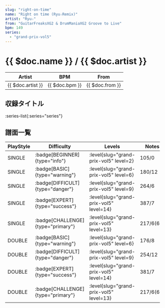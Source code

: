 ```yaml
---
slug: "right-on-time"
name: "Right on time (Ryu☆Remix)"
artist: "Ryu☆"
from: "GuitarFreaksXG2 & DrumManiaXG2 Groove to Live"
bpm: 149
series:
  - "grand-prix-vol5"
---
```


# {{ $doc.name }} / {{ $doc.artist }}

|Artist|BPM|From|
|------|---|----|
|{{ $doc.artist }}|{{ $doc.bpm }}|{{ $doc.from }}|

## 収録タイトル

:series-list{:series="series"}

## 譜面一覧

|PlayStyle|Difficulty|Levels|Notes|Movie|
|---------|----------|------|-----|-----|
|SINGLE| :badge[BEGINNER]{type="info"}|<div class="field is-grouped is-grouped-multiline"> :level{slug="grand-prix-vol5" level=2}</div>|105/0||
|SINGLE| :badge[BASIC]{type="warning"}|<div class="field is-grouped is-grouped-multiline"> :level{slug="grand-prix-vol5" level=6}</div>|180/12||
|SINGLE| :badge[DIFFICULT]{type="danger"}|<div class="field is-grouped is-grouped-multiline"> :level{slug="grand-prix-vol5" level=9}</div>|264/6||
|SINGLE| :badge[EXPERT]{type="success"}|<div class="field is-grouped is-grouped-multiline"> :level{slug="grand-prix-vol5" level=14}</div>|387/7||
|SINGLE| :badge[CHALLENGE]{type="primary"}|<div class="field is-grouped is-grouped-multiline"> :level{slug="grand-prix-vol5" level=13}</div>|217/6(63)||
|DOUBLE| :badge[BASIC]{type="warning"}|<div class="field is-grouped is-grouped-multiline"> :level{slug="grand-prix-vol5" level=6}</div>|176/8||
|DOUBLE| :badge[DIFFICULT]{type="danger"}|<div class="field is-grouped is-grouped-multiline"> :level{slug="grand-prix-vol5" level=9}</div>|254/12||
|DOUBLE| :badge[EXPERT]{type="success"}|<div class="field is-grouped is-grouped-multiline"> :level{slug="grand-prix-vol5" level=14}</div>|381/7||
|DOUBLE| :badge[CHALLENGE]{type="primary"}|<div class="field is-grouped is-grouped-multiline"> :level{slug="grand-prix-vol5" level=13}</div>|217/6(62)||
